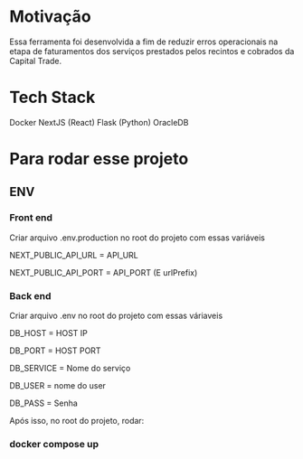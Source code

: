 # Motivação
Essa ferramenta foi desenvolvida a fim de reduzir erros operacionais na etapa de faturamentos dos serviços prestados pelos recintos e cobrados da Capital Trade.

# Tech Stack
Docker
NextJS (React)
Flask (Python)
OracleDB

# Para rodar esse projeto

## ENV

### Front end
Criar arquivo .env.production no root do projeto com essas variáveis

NEXT_PUBLIC_API_URL =  API_URL

NEXT_PUBLIC_API_PORT = API_PORT (E urlPrefix)

### Back end
Criar arquivo .env no root do projeto com essas váriaveis

DB_HOST = HOST IP

DB_PORT = HOST PORT

DB_SERVICE = Nome do serviço

DB_USER = nome do user

DB_PASS = Senha

Após isso, no root do projeto, rodar:

### docker compose up
